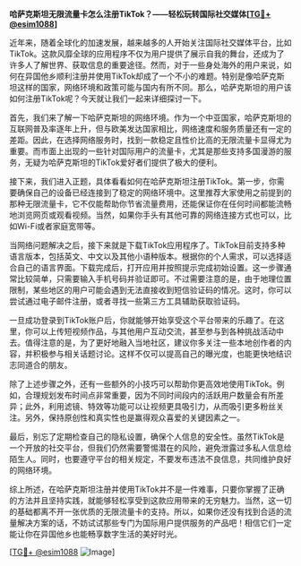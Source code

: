 **哈萨克斯坦无限流量卡怎么注册TikTok？——轻松玩转国际社交媒体[[TG💪+ @esim1088](https://t.me/s/esim1088)]**

近年来，随着全球化的加速发展，越来越多的人开始关注国际社交媒体平台，比如TikTok。这款风靡全球的应用程序不仅为用户提供了展示自我的舞台，还成为了许多人了解世界、获取信息的重要途径。然而，对于一些身处海外的用户来说，如何在异国他乡顺利注册并使用TikTok却成了一个不小的难题。特别是像哈萨克斯坦这样的国家，网络环境和政策可能与国内有所不同。那么，哈萨克斯坦的用户该如何注册TikTok呢？今天就让我们一起来详细探讨一下。

首先，我们来了解一下哈萨克斯坦的网络环境。作为一个中亚国家，哈萨克斯坦的互联网普及率逐年上升，但与欧美发达国家相比，网络速度和服务质量还有一定的差距。因此，在选择网络服务时，找到一款稳定且性价比高的无限流量卡显得尤为重要。而市面上出现的一些针对国际用户的流量卡，尤其是那些支持多国漫游的服务，无疑为哈萨克斯坦的TikTok爱好者们提供了极大的便利。

接下来，我们进入正题，具体看看如何在哈萨克斯坦注册TikTok。第一步，你需要确保自己的设备已经连接到了稳定的网络环境中。这里推荐大家使用之前提到的那种无限流量卡，它不仅能帮助你节省流量费用，还能保证你在任何时间都能流畅地浏览网页或观看视频。当然，如果你手头有其他可靠的网络连接方式也可以，比如Wi-Fi或者家庭宽带等。

当网络问题解决之后，接下来就是下载TikTok应用程序了。TikTok目前支持多种语言版本，包括英文、中文以及其他小语种版本。根据你的个人需求，可以选择适合自己的语言界面。下载完成后，打开应用并按照提示完成初始设置。这一步骤通常比较简单，只需要输入手机号码并验证即可。不过需要注意的是，由于地理位置限制，某些地区的用户可能会遇到无法直接收到短信验证码的情况。这时，你可以尝试通过电子邮件注册，或者寻找一些第三方工具辅助获取验证码。

一旦成功登录到TikTok账户后，你就能够开始享受这个平台带来的乐趣了。在这里，你可以上传短视频作品，与其他用户互动交流，甚至参与到各种挑战活动中去。值得注意的是，为了更好地融入当地社区，建议你多关注一些本地创作者的内容，并积极参与相关话题讨论。这样不仅可以提高自己的曝光度，也能更快地结识志同道合的朋友。

除了上述步骤之外，还有一些额外的小技巧可以帮助你更高效地使用TikTok。例如，合理规划发布时间点非常重要，因为不同时间段内的活跃用户数量会有所差异；此外，利用滤镜、特效等功能可以让视频更具吸引力，从而吸引更多粉丝关注。另外，保持原创性和真实性也是赢得观众喜爱的关键因素之一。

最后，别忘了定期检查自己的隐私设置，确保个人信息的安全性。虽然TikTok是一个开放的社交平台，但我们仍然需要警惕潜在的风险，避免泄露过多私人信息给陌生人。同时，也要遵守平台的相关规定，不要发布违法不良信息，共同维护良好的网络环境。

综上所述，在哈萨克斯坦注册并使用TikTok并不是一件难事，只要你掌握了正确的方法并且坚持实践，就能够轻松享受到这款应用带来的无穷魅力。当然，这一切的基础都离不开一张优质的无限流量卡的支持。所以，如果你还没有找到合适的流量解决方案的话，不妨试试那些专门为国际用户提供服务的产品吧！相信它们一定能让你在异国他乡也能畅享数字生活的美好时光。

[[TG💪+ @esim1088](https://t.me/s/esim1088) ![Image](https://i.postimg.cc/4NQfJmqS/Snipaste-2025-05-13-00-14-12.png)]
